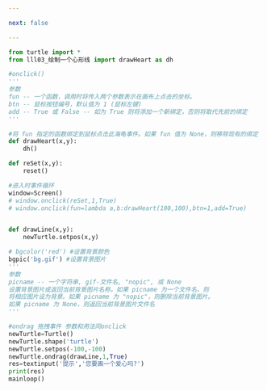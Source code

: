 ```yaml
---

next: false

---
```




<BlogInfo id="686" title="11.使用事件" author="白日梦想猿" pv=0 read_times=0 pre_cost_time="0分44秒" category="turtle学习" tag_list="['turtle学习']" create_time="2021.07.18 17:13:56" update_time="2021.07.18 17:45:10" />

```python
from turtle import *
from lll03_绘制一个心形线 import drawHeart as dh

#onclick()
'''
参数
fun -- 一个函数，调用时将传入两个参数表示在画布上点击的坐标。
btn -- 鼠标按钮编号，默认值为 1 (鼠标左键)
add -- True 或 False -- 如为 True 则将添加一个新绑定，否则将取代先前的绑定
'''

#将 fun 指定的函数绑定到鼠标点击此海龟事件。如果 fun 值为 None，则移除现有的绑定
def drawHeart(x,y):
    dh()

def reSet(x,y):
    reset()

#进入时事件循环
window=Screen()
# window.onclick(reSet,1,True)
# window.onclick(fun=lambda a,b:drawHeart(100,100),btn=1,add=True)


def drawLine(x,y):
    newTurtle.setpos(x,y)

# bgcolor('red') #设置背景颜色
bgpic('bg.gif') #设置背景图片
'''
参数
picname -- 一个字符串, gif-文件名, "nopic", 或 None
设置背景图片或返回当前背景图片名称。如果 picname 为一个文件名，则
将相应图片设为背景。如果 picname 为 "nopic"，则删除当前背景图片。
如果 picname 为 None，则返回当前背景图片文件名
'''

#ondrag 拖拽事件 参数和用法同onclick
newTurtle=Turtle()
newTurtle.shape('turtle')
newTurtle.setpos(-100,-100)
newTurtle.ondrag(drawLine,1,True)
res=textinput('提示','您要画一个爱心吗?')
print(res)
mainloop()
```



<ActionBox />
